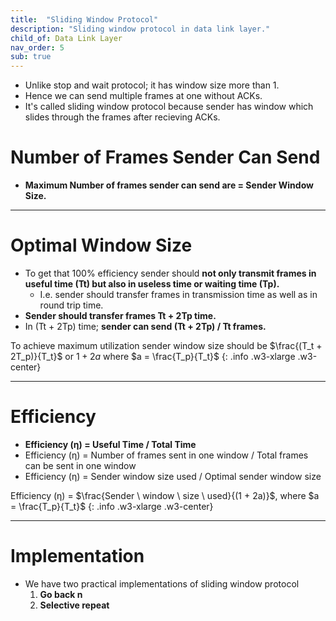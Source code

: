 ```yaml
---
title:  "Sliding Window Protocol"
description: "Sliding window protocol in data link layer."
child_of: Data Link Layer
nav_order: 5
sub: true
---
```


- Unlike stop and wait protocol; it has window size more than 1.
- Hence we can send multiple frames at one without ACKs.
- It's called sliding window protocol because sender has window which slides through the frames after recieving ACKs.


# Number of Frames Sender Can Send

- **Maximum Number of frames sender can send are = Sender Window Size.**

***

# Optimal Window Size 

- To get that 100% efficiency sender should **not only transmit frames in useful time (Tt) but also in useless time or waiting time (Tp).**
    - I.e. sender should transfer frames in transmission time as well as in round trip time.
- **Sender should transfer frames Tt + 2Tp time.**
- In (Tt + 2Tp) time; **sender can send (Tt + 2Tp) / Tt frames.**

To achieve maximum utilization sender window size should be $\frac{(T_t + 2T_p)}{T_t}$ or $1 + 2a$ where $a = \frac{T_p}{T_t}$
{: .info .w3-xlarge .w3-center}

***

# Efficiency

- **Efficiency (η) = Useful Time / Total Time**
- Efficiency (η) = Number of frames sent in one window / Total frames can be sent in one window
- Efficiency (η) = Sender window size used / Optimal sender window size

Efficiency (η) = $\frac{Sender \ window \ size \ used}{(1 + 2a)}$, where $a = \frac{T_p}{T_t}$
{: .info .w3-xlarge .w3-center}

***

# Implementation

- We have two practical implementations of sliding window protocol
    1. **Go back n**
    2. **Selective repeat**